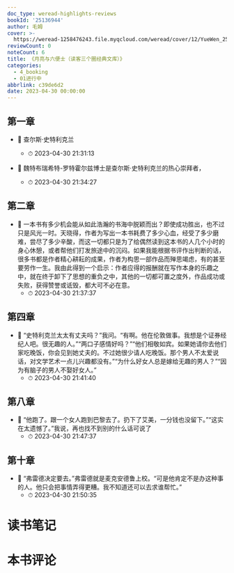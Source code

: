 ```yaml
---
doc_type: weread-highlights-reviews
bookId: '25136944'
author: 毛姆
cover: >-
  https://weread-1258476243.file.myqcloud.com/weread/cover/12/YueWen_25136944/t7_YueWen_25136944.jpg
reviewCount: 0
noteCount: 6
title: 《月亮与六便士（读客三个圈经典文库）》
categories:
  - 4_booking
  - 01进行中
abbrlink: c39de6d2
date: 2023-04-30 00:00:00
---
```



## 第一章


- 📌 查尔斯·史特利克兰 
    - ⏱ 2023-04-30 21:31:13 

- 📌 魏特布瑞希特-罗特霍尔兹博士是查尔斯·史特利克兰的热心崇拜者， 
    - ⏱ 2023-04-30 21:34:27 
## 第二章


- 📌 一本书有多少机会能从如此浩瀚的书海中脱颖而出？即使成功胜出，也不过只是风光一时。天晓得，作者为写出一本书耗费了多少心血，经受了多少磨难，尝尽了多少辛酸，而这一切都只是为了给偶然读到这本书的人几个小时的身心休憩，或者帮他们打发旅途中的沉闷。如果我能根据书评作出判断的话，很多书都是作者精心耕耘的成果，作者为构思一部作品而殚思竭虑，有的甚至要劳作一生。我由此得到一个启示：作者应得的报酬就在写作本身的乐趣之中，就在终于卸下了思想的重负之中，其他的一切都可置之度外，作品成功或失败，获得赞誉或诋毁，都大可不必在意。 
    - ⏱ 2023-04-30 21:37:37 
## 第四章


- 📌 “史特利克兰太太有丈夫吗？”我问。“有啊。他在伦敦做事。我想是个证券经纪人吧。很无趣的人。”“两口子感情好吗？”“他们相敬如宾。如果她请你去他们家吃晚饭，你会见到她丈夫的。不过她很少请人吃晚饭。那个男人不太爱说话，对文学艺术一点儿兴趣都没有。”“为什么好女人总是嫁给无趣的男人？”“因为有脑子的男人不娶好女人。” 
    - ⏱ 2023-04-30 21:41:40 
## 第八章


- 📌 “他跑了。跟一个女人跑到巴黎去了。扔下了艾美，一分钱也没留下。”“这实在太遗憾了。”我说，再也找不到别的什么话可说了 
    - ⏱ 2023-04-30 21:47:37 
## 第十章


- 📌 “弗雷德决定要去。”弗雷德就是麦克安德鲁上校。“可是他肯定不是办这种事的人。他只会把事情弄得更糟。我不知道还可以去求谁帮忙。” 
    - ⏱ 2023-04-30 21:50:35 

# 读书笔记


# 本书评论
